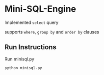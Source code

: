 # Mini-SQL-Engine
Implemented `select` query

supports `where`, `group by` and `order by` clauses

## Run Instructions
Run minisql.py
```
python minisql.py
```

